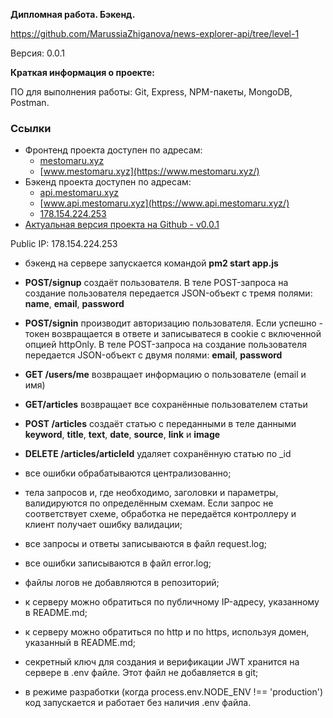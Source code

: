 ﻿**Дипломная работа. Бэкенд.**

https://github.com/MarussiaZhiganova/news-explorer-api/tree/level-1

Версия: 0.0.1

**Краткая информация о проекте:**

ПО для выполнения работы: Git, Express, NPM-пакеты, MongoDB, Postman.

### Ссылки

-   Фронтенд проекта доступен по адресам:
    -   [mestomaru.xyz](https://mestomaru.xyz/)
    -   [www.mestomaru.xyz](https://www.mestomaru.xyz/)
-   Бэкенд проекта доступен по адресам:
    -   [api.mestomaru.xyz](https://api.mestomaru.xyz/)
    -   [www.api.mestomaru.xyz](https://www.api.mestomaru.xyz/)
    -   [178.154.224.253](http://178.154.224.253/)
-   [Актуальная версия проекта на Github - v0.0.1](https://github.com/MarussiaZhiganova/news-explorer-api/tree/level-1)

Public IP: 178.154.224.253

  

 - бэкенд на сервере запускается командой **pm2 start app.js**

  

 - **POST/signup** создаёт пользователя. В теле POST-запроса на создание пользователя передается JSON-объект с тремя полями: **name**, **email**, **password**
 - **POST/signin** производит авторизацию пользователя. Если успешно - токен возвращается в ответе и записыватеся в cookie с включенной опцией httpOnly. В теле POST-запроса на создание пользователя передается JSON-объект с двумя полями: **email**, **password**
 - **GET /users/me** возвращает информацию о пользователе (email и имя)
 - **GET/articles** возвращает все сохранённые пользователем статьи
 - **POST /articles** создаёт статью с переданными в теле данными **keyword**, **title**, **text**, **date**, **source**, **link** и **image**
 - **DELETE /articles/articleId** удаляет сохранённую статью по _id

                                                                                               
-   все ошибки обрабатываются централизованно;
-   тела запросов и, где необходимо, заголовки и параметры, валидируются по определённым схемам. Если запрос не соответствует схеме, обработка не передаётся контроллеру и клиент получает ошибку валидации;
-   все запросы и ответы записываются в файл request.log;
-   все ошибки записываются в файл error.log;
-   файлы логов не добавляются в репозиторий;
-   к серверу можно обратиться по публичному IP-адресу, указанному в README.md;
-   к серверу можно обратиться по http и по https, используя домен, указанный в README.md;
-   секретный ключ для создания и верификации JWT хранится на сервере в .env файле. Этот файл не добавляется в git;
-   в режиме разработки (когда process.env.NODE_ENV !== 'production') код запускается и работает без наличия .env файла.

